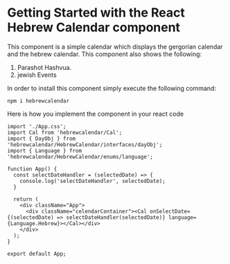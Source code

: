 # Getting Started with the React Hebrew Calendar component

This component is a simple calendar which displays the gergorian calendar and the hebrew calendar.
This component also shows the following:
1. Parashot Hashvua.
2. jewish Events

In order to install this component simply execute the following command:
```
npm i hebrewcalendar
```

Here is how you implement the component in your react code
```
import './App.css';
import Cal from 'hebrewcalendar/Cal';
import { DayObj } from 'hebrewcalendar/HebrewCalendar/interfaces/dayObj';
import { Language } from 'hebrewcalendar/HebrewCalendar/enums/language'; 

function App() {
  const selectDateHandler = (selectedDate) => {
    console.log('selectDateHandler', selectedDate);
  }

  return (
    <div className="App">
      <div className="celendarContainer"><Cal onSelectDate={(selectedDate) => selectDateHandler(selectedDate)} language={Language.Hebrew}></Cal></div>
    </div>
  );
}

export default App;
```
